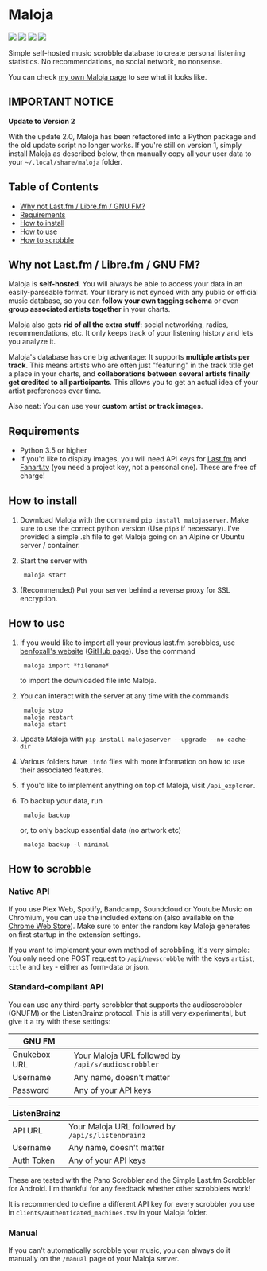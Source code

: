 # Maloja

[![](https://img.shields.io/pypi/v/malojaserver?style=for-the-badge)](https://pypi.org/project/malojaserver/)
[![](https://img.shields.io/pypi/dm/malojaserver?style=for-the-badge)](https://pypi.org/project/malojaserver/)
[![](https://img.shields.io/github/stars/krateng/maloja?style=for-the-badge&color=purple)](https://github.com/krateng/maloja/stargazers)
[![](https://img.shields.io/pypi/l/malojaserver?style=for-the-badge)](https://github.com/krateng/maloja/blob/master/LICENSE)

Simple self-hosted music scrobble database to create personal listening statistics. No recommendations, no social network, no nonsense.

You can check [my own Maloja page](https://maloja.krateng.ch) to see what it looks like.

## **IMPORTANT NOTICE**

**Update to Version 2**

With the update 2.0, Maloja has been refactored into a Python package and the old update script no longer works. If you're still on version 1, simply install Maloja as described below, then manually copy all your user data to your `~/.local/share/maloja` folder.

## Table of Contents
* [Why not Last.fm / Libre.fm / GNU FM?](#why-not-lastfm--librefm--gnu-fm)
* [Requirements](#requirements)
* [How to install](#how-to-install)
* [How to use](#how-to-use)
* [How to scrobble](#how-to-scrobble)

## Why not Last.fm / Libre.fm / GNU FM?

Maloja is **self-hosted**. You will always be able to access your data in an easily-parseable format. Your library is not synced with any public or official music database, so you can **follow your own tagging schema** or even **group associated artists together** in your charts.

Maloja also gets **rid of all the extra stuff**: social networking, radios, recommendations, etc. It only keeps track of your listening history and lets you analyze it.

Maloja's database has one big advantage: It supports **multiple artists per track**. This means artists who are often just "featuring" in the track title get a place in your charts, and **collaborations between several artists finally get credited to all participants**. This allows you to get an actual idea of your artist preferences over time.

Also neat: You can use your **custom artist or track images**.

## Requirements

* Python 3.5 or higher
* If you'd like to display images, you will need API keys for [Last.fm](https://www.last.fm/api/account/create) and [Fanart.tv](https://fanart.tv/get-an-api-key/) (you need a project key, not a personal one). These are free of charge!

## How to install

1) Download Maloja with the command `pip install malojaserver`. Make sure to use the correct python version (Use `pip3` if necessary). I've provided a simple .sh file to get Maloja going on an Alpine or Ubuntu server / container.

2) Start the server with

		maloja start

3) (Recommended) Put your server behind a reverse proxy for SSL encryption.

## How to use

1) If you would like to import all your previous last.fm scrobbles, use [benfoxall's website](https://benjaminbenben.com/lastfm-to-csv/) ([GitHub page](https://github.com/benfoxall/lastfm-to-csv)). Use the command

		maloja import *filename*

	to import the downloaded file into Maloja.

2) You can interact with the server at any time with the commands

		maloja stop
		maloja restart
		maloja start

3) Update Maloja with `pip install malojaserver --upgrade --no-cache-dir`

4) Various folders have `.info` files with more information on how to use their associated features.

5) If you'd like to implement anything on top of Maloja, visit `/api_explorer`.

6) To backup your data, run

		maloja backup

	or, to only backup essential data (no artwork etc)

		maloja backup -l minimal

## How to scrobble

### Native API

If you use Plex Web, Spotify, Bandcamp, Soundcloud or Youtube Music on Chromium, you can use the included extension (also available on the [Chrome Web Store](https://chrome.google.com/webstore/detail/maloja-scrobbler/cfnbifdmgbnaalphodcbandoopgbfeeh)). Make sure to enter the random key Maloja generates on first startup in the extension settings.

If you want to implement your own method of scrobbling, it's very simple: You only need one POST request to `/api/newscrobble` with the keys `artist`, `title` and `key` - either as form-data or json.

### Standard-compliant API

You can use any third-party scrobbler that supports the audioscrobbler (GNUFM) or the ListenBrainz protocol. This is still very experimental, but give it a try with these settings:

GNU FM | &nbsp;
------ | ---------
Gnukebox URL | Your Maloja URL followed by `/api/s/audioscrobbler`
Username | Any name, doesn't matter
Password | Any of your API keys

ListenBrainz | &nbsp;
------ | ---------
API URL | Your Maloja URL followed by `/api/s/listenbrainz`
Username | Any name, doesn't matter
Auth Token | Any of your API keys

These are tested with the Pano Scrobbler and the Simple Last.fm Scrobbler for Android. I'm thankful for any feedback whether other scrobblers work!

It is recommended to define a different API key for every scrobbler you use in `clients/authenticated_machines.tsv` in your Maloja folder.

### Manual

If you can't automatically scrobble your music, you can always do it manually on the `/manual` page of your Maloja server.
